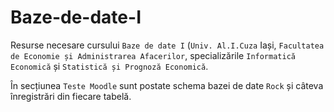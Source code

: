# Baze-de-date-I
Resurse necesare cursului `Baze de date I` (`Univ. Al.I.Cuza` Iași, `Facultatea de Economie și Administrarea Afacerilor`, specializările `Informatică Economică` și `Statistică și Prognoză Economică`.

În secțiunea `Teste Moodle` sunt postate schema bazei de date `Rock` și câteva înregistrări din fiecare tabelă. 

